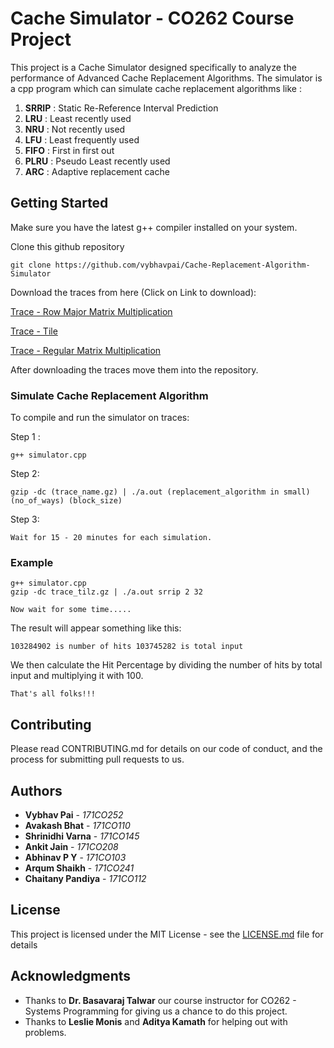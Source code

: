 # Cache Simulator - CO262 Course Project

This project is a Cache Simulator designed specifically to analyze the performance of Advanced Cache Replacement Algorithms.
The simulator is a cpp program which can simulate cache replacement algorithms like :

1. **SRRIP** : Static Re-Reference Interval Prediction
2. **LRU** : Least recently used
3. **NRU** : Not recently used
4. **LFU** : Least frequently used
5. **FIFO** : First in first out
6. **PLRU** : Pseudo Least recently used
7. **ARC** : Adaptive replacement cache

## Getting Started

Make sure you have the latest g++ compiler installed on your system. 

Clone this github repository
```
git clone https://github.com/vybhavpai/Cache-Replacement-Algorithm-Simulator
```

Download the traces from here (Click on Link to download):

[Trace - Row Major Matrix Multiplication](https://drive.google.com/file/d/1viGRAZkzUvzrNrUiYOA42nElUwS1nFUn/view?usp=sharing)

[Trace - Tile](https://drive.google.com/file/d/1J49hOVCSa9gYWp6RfiMak3rpQK4eO4rV/view?usp=sharing)

[Trace - Regular Matrix Multiplication](https://drive.google.com/file/d/1y1uNGA7qtNni4sdb7fW5AME5Qyo_1gva/view?usp=sharing)

After downloading the traces move them into the repository.


### Simulate Cache Replacement Algorithm

To compile and run the simulator on traces:

Step 1 : 
```
g++ simulator.cpp
```
Step 2:
```
gzip -dc (trace_name.gz) | ./a.out (replacement_algorithm in small) (no_of_ways) (block_size)
```
Step 3: 
```
Wait for 15 - 20 minutes for each simulation. 
```

### Example
```
g++ simulator.cpp
gzip -dc trace_tilz.gz | ./a.out srrip 2 32

Now wait for some time.....
```
The result will appear something like this:
```
103284902 is number of hits 103745282 is total input
```

We then calculate the Hit Percentage by dividing the number of hits by total input and multiplying it with 100.

```
That's all folks!!!
```

## Contributing

Please read CONTRIBUTING.md for details on our code of conduct, and the process for submitting pull requests to us.

## Authors

* **Vybhav Pai**   - *171CO252* 
* **Avakash Bhat** - *171CO110* 
* **Shrinidhi Varna**   - *171CO145*
* **Ankit Jain**   - *171CO208*
* **Abhinav P Y**   - *171CO103*
* **Arqum Shaikh**   - *171CO241* 
* **Chaitany Pandiya**   - *171CO112* 

## License

This project is licensed under the MIT License - see the [LICENSE.md](LICENSE.md) file for details

## Acknowledgments

* Thanks to **Dr. Basavaraj Talwar** our course instructor for CO262 - Systems Programming for giving us a chance to do this project. 
* Thanks to **Leslie Monis** and **Aditya Kamath** for helping out with problems.


